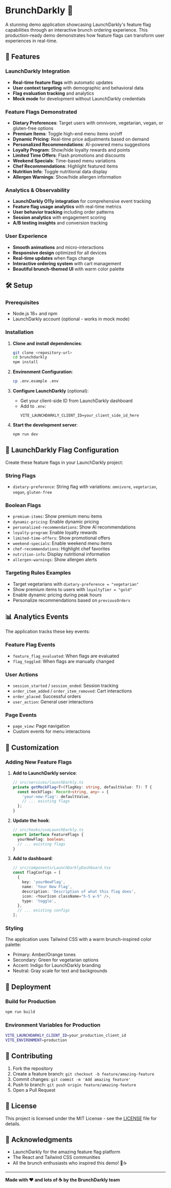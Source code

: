 # BrunchDarkly 🥞

A stunning demo application showcasing LaunchDarkly's feature flag capabilities through an interactive brunch ordering experience. This production-ready demo demonstrates how feature flags can transform user experiences in real-time.

## 🚀 Features

### LaunchDarkly Integration
- **Real-time feature flags** with automatic updates
- **User context targeting** with demographic and behavioral data
- **Flag evaluation tracking** and analytics
- **Mock mode** for development without LaunchDarkly credentials

### Feature Flags Demonstrated
- **Dietary Preferences**: Target users with omnivore, vegetarian, vegan, or gluten-free options
- **Premium Items**: Toggle high-end menu items on/off
- **Dynamic Pricing**: Real-time price adjustments based on demand
- **Personalized Recommendations**: AI-powered menu suggestions
- **Loyalty Program**: Show/hide loyalty rewards and points
- **Limited Time Offers**: Flash promotions and discounts
- **Weekend Specials**: Time-based menu variations
- **Chef Recommendations**: Highlight featured items
- **Nutrition Info**: Toggle nutritional data display
- **Allergen Warnings**: Show/hide allergen information

### Analytics & Observability
- **LaunchDarkly O11y integration** for comprehensive event tracking
- **Feature flag usage analytics** with real-time metrics
- **User behavior tracking** including order patterns
- **Session analytics** with engagement scoring
- **A/B testing insights** and conversion tracking

### User Experience
- **Smooth animations** and micro-interactions
- **Responsive design** optimized for all devices
- **Real-time updates** when flags change
- **Interactive ordering system** with cart management
- **Beautiful brunch-themed UI** with warm color palette

## 🛠️ Setup

### Prerequisites
- Node.js 18+ and npm
- LaunchDarkly account (optional - works in mock mode)

### Installation

1. **Clone and install dependencies**:
   ```bash
   git clone <repository-url>
   cd brunchdarkly
   npm install
   ```

2. **Environment Configuration**:
   ```bash
   cp .env.example .env
   ```

3. **Configure LaunchDarkly** (optional):
   - Get your client-side ID from LaunchDarkly dashboard
   - Add to `.env`:
     ```
     VITE_LAUNCHDARKLY_CLIENT_ID=your_client_side_id_here
     ```

4. **Start the development server**:
   ```bash
   npm run dev
   ```

## 🎯 LaunchDarkly Flag Configuration

Create these feature flags in your LaunchDarkly project:

### String Flags
- `dietary-preference`: String flag with variations: `omnivore`, `vegetarian`, `vegan`, `gluten-free`

### Boolean Flags
- `premium-items`: Show premium menu items
- `dynamic-pricing`: Enable dynamic pricing
- `personalized-recommendations`: Show AI recommendations
- `loyalty-program`: Enable loyalty rewards
- `limited-time-offers`: Show promotional offers
- `weekend-specials`: Enable weekend menu items
- `chef-recommendations`: Highlight chef favorites
- `nutrition-info`: Display nutritional information
- `allergen-warnings`: Show allergen alerts

### Targeting Rules Examples
- Target vegetarians with `dietary-preference = "vegetarian"`
- Show premium items to users with `loyaltyTier = "gold"`
- Enable dynamic pricing during peak hours
- Personalize recommendations based on `previousOrders`

## 📊 Analytics Events

The application tracks these key events:

### Feature Flag Events
- `feature_flag_evaluated`: When flags are evaluated
- `flag_toggled`: When flags are manually changed

### User Actions
- `session_started` / `session_ended`: Session tracking
- `order_item_added` / `order_item_removed`: Cart interactions
- `order_placed`: Successful orders
- `user_action`: General user interactions

### Page Events
- `page_view`: Page navigation
- Custom events for menu interactions

## 🎨 Customization

### Adding New Feature Flags

1. **Add to LaunchDarkly service**:
   ```typescript
   // src/services/launchDarkly.ts
   private getMockFlag<T>(flagKey: string, defaultValue: T): T {
     const mockFlags: Record<string, any> = {
       'your-new-flag': defaultValue,
       // ... existing flags
     };
   }
   ```

2. **Update the hook**:
   ```typescript
   // src/hooks/useLaunchDarkly.ts
   export interface FeatureFlags {
     yourNewFlag: boolean;
     // ... existing flags
   }
   ```

3. **Add to dashboard**:
   ```typescript
   // src/components/LaunchDarklyDashboard.tsx
   const flagConfigs = [
     {
       key: 'yourNewFlag',
       name: 'Your New Flag',
       description: 'Description of what this flag does',
       icon: <YourIcon className="h-5 w-5" />,
       type: 'toggle',
     },
     // ... existing configs
   ];
   ```

### Styling
The application uses Tailwind CSS with a warm brunch-inspired color palette:
- Primary: Amber/Orange tones
- Secondary: Green for vegetarian options
- Accent: Indigo for LaunchDarkly branding
- Neutral: Gray scale for text and backgrounds

## 🚀 Deployment

### Build for Production
```bash
npm run build
```

### Environment Variables for Production
```bash
VITE_LAUNCHDARKLY_CLIENT_ID=your_production_client_id
VITE_ENVIRONMENT=production
```

## 🤝 Contributing

1. Fork the repository
2. Create a feature branch: `git checkout -b feature/amazing-feature`
3. Commit changes: `git commit -m 'Add amazing feature'`
4. Push to branch: `git push origin feature/amazing-feature`
5. Open a Pull Request

## 📝 License

This project is licensed under the MIT License - see the [LICENSE](LICENSE) file for details.

## 🙏 Acknowledgments

- LaunchDarkly for the amazing feature flag platform
- The React and Tailwind CSS communities
- All the brunch enthusiasts who inspired this demo! 🥞☕

---

**Made with ❤️ and lots of ☕ by the BrunchDarkly team**